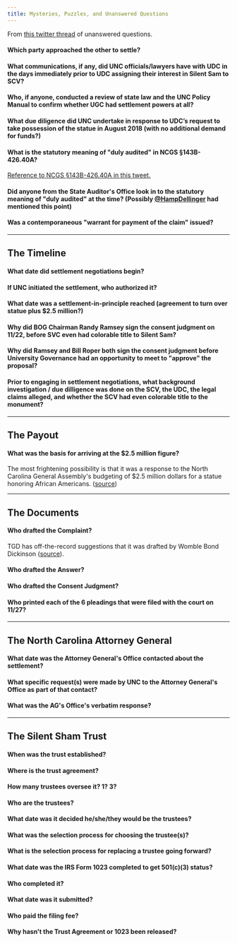 ```yaml
---
title: Mysteries, Puzzles, and Unanswered Questions
---
```


From [this twitter thread](https://twitter.com/greg_doucette/status/1205912732882677760) of unanswered questions. 

#### Which party approached the other to settle?

#### What communications, if any, did UNC officials/lawyers have with UDC in the days immediately prior to UDC assigning their interest in Silent Sam to SCV?

#### Who, if anyone, conducted a review of state law and the UNC Policy Manual to confirm whether UGC had settlement powers at all?

#### What due diligence did UNC undertake in response to UDC’s request to take possession of the statue in August 2018 (with no additional demand for funds?)

#### What is the statutory meaning of "duly audited" in NCGS §143B-426.40A?

[Reference to NCGS §143B-426.40A in this tweet.](https://twitter.com/greg_doucette/status/1205912732882677760)

#### Did anyone from the State Auditor's Office look in to the statutory meaning of "duly audited" at the time? (Possibly [@HampDellinger](https://twitter.com/HampDellinger) had mentioned this point)

#### Was a contemporaneous "warrant for payment of the claim" issued?

------

## The Timeline

#### What date did settlement negotiations begin?

#### If UNC initiated the settlement, who authorized it?

#### What date was a settlement-in-principle reached (agreement to turn over statue plus $2.5 million?)

#### Why did BOG Chairman Randy Ramsey sign the consent judgment on 11/22, before SVC even had colorable title to Silent Sam?

#### Why did Ramsey and Bill Roper both sign the consent judgment before University Governance had an opportunity to meet to "approve" the proposal?

#### Prior to engaging in settlement negotiations, what background investigation / due dilligence was done on the SCV, the UDC, the legal claims alleged, and whether the SCV had even colorable title to the monument?

------

## The Payout

#### What was the basis for arriving at the $2.5 million figure?

The most frightening possibility is that it was a response to the North
Carolina General Assembly's budgeting of $2.5 million dollars for
a statue honoring African Americans. ([source](https://twitter.com/greg_doucette/status/1205026140840218630))

------

## The Documents

#### Who drafted the Complaint?

TGD has off-the-record suggestions that it was drafted by Womble Bond Dickinson ([source](https://twitter.com/greg_doucette/status/1205537823593508864)).

#### Who drafted the Answer?

#### Who drafted the Consent Judgment?

#### Who printed each of the 6 pleadings that were filed with the court on 11/27?

------

## The North Carolina Attorney General

#### What date was the Attorney General's Office contacted about the settlement?

#### What specific request(s) were made by UNC to the Attorney General's Office as part of that contact?

#### What was the AG's Office's verbatim response?

------

## The Silent Sham Trust

#### When was the trust established?

#### Where is the trust agreement?

#### How many trustees oversee it? 1? 3?

#### Who are the trustees?

#### What date was it decided he/she/they would be the trustees?

#### What was the selection process for choosing the trustee(s)?

#### What is the selection process for replacing a trustee going forward?

#### What date was the IRS Form 1023 completed to get 501(c)(3) status?

#### Who completed it?

#### What date was it submitted?

#### Who paid the filing fee?

#### Why hasn't the Trust Agreement or 1023 been released?
